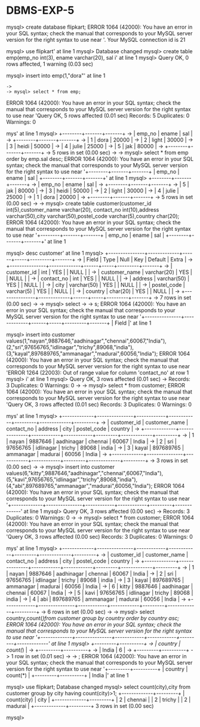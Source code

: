 # DBMS-EXP-5 
mysql> create database flipkart;
ERROR 1064 (42000): You have an error in your SQL syntax; check the manual that corresponds to your MySQL server version for the right syntax to use near '.
Your MySQL connection id is 21

mysql> use flipkart' at line 1
mysql> Database changed
mysql> create table emp(emp_no int(3), ename varchar(20), sal i' at line 1
mysql> Query OK, 0 rows affected, 1 warning (0.03 sec)
    
mysql> insert into emp(1,"dora"' at line 1

    ->
    -> mysql> select * from emp;
ERROR 1064 (42000): You have an error in your SQL syntax; check the manual that corresponds to your MySQL server version for the right syntax to use near 'Query OK, 5 rows affected (0.01 sec)
Records: 5  Duplicates: 0  Warnings: 0

mys' at line 1
mysql> +--------+-------+-------+
    -> | emp_no | ename | sal   |
    -> +--------+-------+-------+
    -> |      1 | dora  | 20000 |
    -> |      2 | light | 30000 |
    -> |      3 | heidi | 50000 |
    -> |      4 | julie | 25000 |
    -> |      5 | jak   | 80000 |
    -> +--------+-------+-------+
    -> 5 rows in set (0.00 sec)
    ->
    -> mysql> select * from emp order by emp.sal desc;
ERROR 1064 (42000): You have an error in your SQL syntax; check the manual that corresponds to your MySQL server version for the right syntax to use near '+--------+-------+-------+
| emp_no | ename | sal   |
+--------+-------+-------+' at line 1
mysql> +--------+-------+-------+
    -> | emp_no | ename | sal   |
    -> +--------+-------+-------+
    -> |      5 | jak   | 80000 |
    -> |      3 | heidi | 50000 |
    -> |      2 | light | 30000 |
    -> |      4 | julie | 25000 |
    -> |      1 | dora  | 20000 |
    -> +--------+-------+-------+
    -> 5 rows in set (0.00 sec)
    ->
    -> mysql> create table customer(customer_id int(5),customer_name varchar(20), contact_no int(10),address varchar(50),city varchar(50),postel_code varchar(5),country char(20);
ERROR 1064 (42000): You have an error in your SQL syntax; check the manual that corresponds to your MySQL server version for the right syntax to use near '+--------+-------+-------+
| emp_no | ename | sal   |
+--------+-------+-------+' at line 1

mysql> desc customer' at line 1
mysql> +---------------+-------------+------+-----+---------+-------+
    -> | Field         | Type        | Null | Key | Default | Extra |
    -> +---------------+-------------+------+-----+---------+-------+
    -> | customer_id   | int         | YES  |     | NULL    |       |
    -> | customer_name | varchar(20) | YES  |     | NULL    |       |
    -> | contact_no    | int         | YES  |     | NULL    |       |
    -> | address       | varchar(50) | YES  |     | NULL    |       |
    -> | city          | varchar(50) | YES  |     | NULL    |       |
    -> | postel_code   | varchar(5)  | YES  |     | NULL    |       |
    -> | country       | char(20)    | YES  |     | NULL    |       |
    -> +---------------+-------------+------+-----+---------+-------+
    -> 7 rows in set (0.00 sec)
    ->
    -> mysql> select
    ->     -> s;
ERROR 1064 (42000): You have an error in your SQL syntax; check the manual that corresponds to your MySQL server version for the right syntax to use near '+---------------+-------------+------+-----+---------+-------+
| Field         |' at line 1

mysql> insert into customer values(1,"nayan",9887646,"aadhinagar","chennai",60067,"India"),(2,"sri",97656765,"idlinagar","trichy",89068,"india"),(3,"kayal",897689765,"ammanagar","madurai",60056,"India");
ERROR 1064 (42000): You have an error in your SQL syntax; check the manual that corresponds to your MySQL server version for the right syntax to use near 'ERROR 1264 (22003): Out of range value for column 'contact_no' at row 1
mysql> i' at line 1
mysql> Query OK, 3 rows affected (0.01 sec)
    -> Records: 3  Duplicates: 0  Warnings: 0
    ->
    -> mysql> select * from customer;
ERROR 1064 (42000): You have an error in your SQL syntax; check the manual that corresponds to your MySQL server version for the right syntax to use near 'Query OK, 3 rows affected (0.01 sec)
Records: 3  Duplicates: 0  Warnings: 0

mys' at line 1
mysql> +-------------+---------------+------------+------------+---------+-------------+---------+
    -> | customer_id | customer_name | contact_no | address    | city    | postel_code | country |
    -> +-------------+---------------+------------+------------+---------+-------------+---------+
    -> |           1 | nayan         |    9887646 | aadhinagar | chennai | 60067       | India   |
    -> |           2 | sri           |   97656765 | idlinagar  | trichy  | 89068       | india   |
    -> |           3 | kayal         |  897689765 | ammanagar  | madurai | 60056       | India   |
    -> +-------------+---------------+------------+------------+---------+-------------+---------+
    -> 3 rows in set (0.00 sec)
    ->
    -> mysql> insert into customer values(6,"kitty",9887646,"aadhinagar","chennai",60067,"India"),(5,"kavi",97656765,"idlinagar","trichy",89068,"india"),(4,"abi",897689765,"ammanagar","madurai",60056,"India");
ERROR 1064 (42000): You have an error in your SQL syntax; check the manual that corresponds to your MySQL server version for the right syntax to use near '+-------------+---------------+------------+------------+---------+-------------' at line 1
mysql> Query OK, 3 rows affected (0.00 sec)
    -> Records: 3  Duplicates: 0  Warnings: 0
    ->
    -> mysql> select * from customer;
ERROR 1064 (42000): You have an error in your SQL syntax; check the manual that corresponds to your MySQL server version for the right syntax to use near 'Query OK, 3 rows affected (0.00 sec)
Records: 3  Duplicates: 0  Warnings: 0

mys' at line 1
mysql> +-------------+---------------+------------+------------+---------+-------------+---------+
    -> | customer_id | customer_name | contact_no | address    | city    | postel_code | country |
    -> +-------------+---------------+------------+------------+---------+-------------+---------+
    -> |           1 | nayan         |    9887646 | aadhinagar | chennai | 60067       | India   |
    -> |           2 | sri           |   97656765 | idlinagar  | trichy  | 89068       | india   |
    -> |           3 | kayal         |  897689765 | ammanagar  | madurai | 60056       | India   |
    -> |           6 | kitty         |    9887646 | aadhinagar | chennai | 60067       | India   |
    -> |           5 | kavi          |   97656765 | idlinagar  | trichy  | 89068       | india   |
    -> |           4 | abi           |  897689765 | ammanagar  | madurai | 60056       | India   |
    -> +-------------+---------------+------------+------------+---------+-------------+---------+
    -> 6 rows in set (0.00 sec)
    ->
    -> mysql> select country,count(*)from customer group by country order by country asc;
ERROR 1064 (42000): You have an error in your SQL syntax; check the manual that corresponds to your MySQL server version for the right syntax to use near '+-------------+---------------+------------+------------+---------+-------------' at line 1
mysql> +---------+----------+
    -> | country | count(*) |
    -> +---------+----------+
    -> | India   |        6 |
    -> +---------+----------+
    -> 1 row in set (0.01 sec)
    ->
    -> ;
ERROR 1064 (42000): You have an error in your SQL syntax; check the manual that corresponds to your MySQL server version for the right syntax to use near '+---------+----------+
| country | count(*) |
+---------+----------+
| India   |' at line 1

mysql> use flipkart;
Database changed
mysql> select count(city),city from customer group by city having count(city)>1;
+-------------+---------+
| count(city) | city    |
+-------------+---------+
|           2 | chennai |
|           2 | trichy  |
|           2 | madurai |
+-------------+---------+
3 rows in set (0.00 sec)

mysql>
